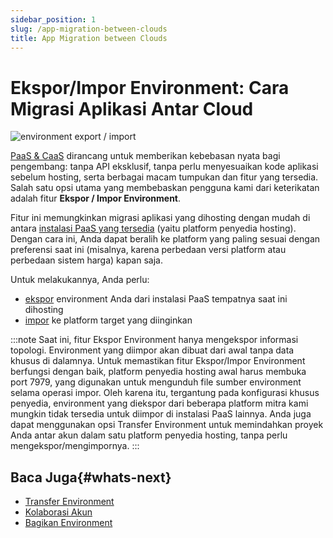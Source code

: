 ```yaml
---
sidebar_position: 1
slug: /app-migration-between-clouds
title: App Migration between Clouds
---
```

# Ekspor/Impor Environment: Cara Migrasi Aplikasi Antar Cloud

<img src="https://assets.dewacloud.com/dewacloud-docs/environment-management/environment-export-and-import/app-migration-between-clouds/01-environment-export-import.png" alt="environment export / import" max-width="100%"/>

[PaaS & CaaS](<https://www.virtuozzo.com/company/blog/what-is-paas-platform-as-a-service-types-explained/>) dirancang untuk memberikan kebebasan nyata bagi pengembang: tanpa API eksklusif, tanpa perlu menyesuaikan kode aplikasi sebelum hosting, serta berbagai macam tumpukan dan fitur yang tersedia. Salah satu opsi utama yang membebaskan pengguna kami dari keterikatan adalah fitur **Ekspor / Impor Environment**.

Fitur ini memungkinkan migrasi aplikasi yang dihosting dengan mudah di antara [instalasi PaaS yang tersedia](<https://www.virtuozzo.com/application-platform-partners/>)
(yaitu platform penyedia hosting). Dengan cara ini, Anda dapat beralih ke platform yang paling sesuai dengan preferensi saat ini (misalnya, karena perbedaan versi platform atau perbedaan sistem harga) kapan saja.

Untuk melakukannya, Anda perlu:

  * [ekspor](<https://docs.dewacloud.com/docs/environment-export/>) environment Anda dari instalasi PaaS tempatnya saat ini dihosting
  * [impor](<https://docs.dewacloud.com/docs/environment-import/>) ke platform target yang diinginkan

:::note
Saat ini, fitur Ekspor Environment hanya mengekspor informasi topologi. Environment yang diimpor akan dibuat dari awal tanpa data khusus di dalamnya. Untuk memastikan fitur Ekspor/Impor Environment berfungsi dengan baik, platform penyedia hosting awal harus membuka port 7979, yang digunakan untuk mengunduh file sumber environment selama operasi impor. Oleh karena itu, tergantung pada konfigurasi khusus penyedia, environment yang diekspor dari beberapa platform mitra kami mungkin tidak tersedia untuk diimpor di instalasi PaaS lainnya. Anda juga dapat menggunakan opsi Transfer Environment untuk memindahkan proyek Anda antar akun dalam satu platform penyedia hosting, tanpa perlu mengekspor/mengimpornya.
:::

## Baca Juga{#whats-next}

  * [Transfer Environment](<https://docs.dewacloud.com/docs/environment-transferred/>)
  * [Kolaborasi Akun](<https://docs.dewacloud.com/docs/account-collaboration/>)
  * [Bagikan Environment](<https://docs.dewacloud.com/docs/share-environment/>)